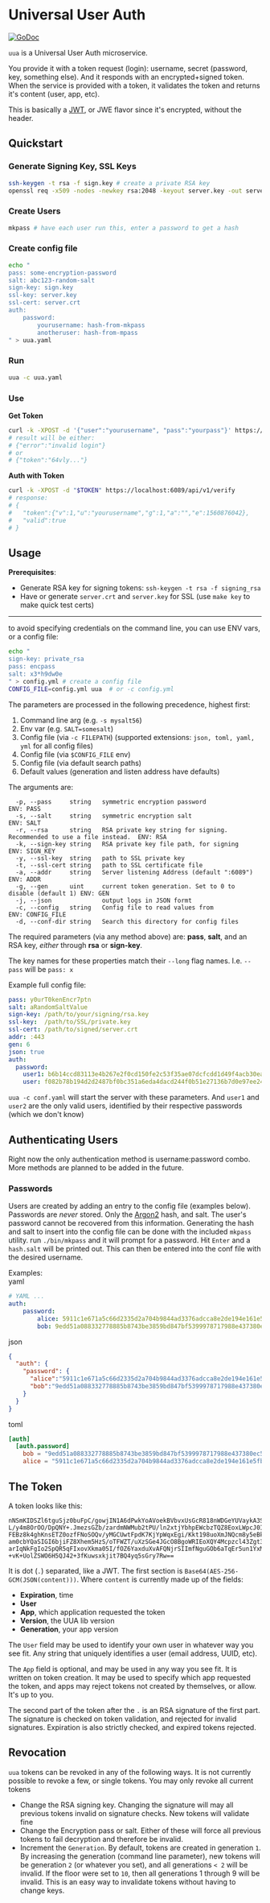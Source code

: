 Universal User Auth
=====================

[![GoDoc](https://godoc.org/github.com/pzl/uua?status.svg)](http://godoc.org/github.com/pzl/uua)

`uua` is a Universal User Auth microservice. 

You provide it with a token request (login): username, secret (password, key, something else). And it responds with an encrypted+signed token. When the service is provided with a token, it validates the token and returns it's content (user, app, etc).

This is basically a [JWT](https://jwt.io/), or JWE flavor since it's encrypted, without the header. 



Quickstart
-----------

### Generate Signing Key, SSL Keys

```sh
ssh-keygen -t rsa -f sign.key # create a private RSA key
openssl req -x509 -nodes -newkey rsa:2048 -keyout server.key -out server.crt -days 3650 # generate self-signed SSL certs
```

### Create Users

```sh
mkpass # have each user run this, enter a password to get a hash
```

### Create config file

```sh
echo "
pass: some-encryption-password
salt: abc123-random-salt
sign-key: sign.key
ssl-key: server.key
ssl-cert: server.crt
auth:
    password:
        yourusername: hash-from-mkpass
        anotheruser: hash-from-mpass
" > uua.yaml
```

### Run

```sh
uua -c uua.yaml
```


### Use

**Get Token**

```sh
curl -k -XPOST -d '{"user":"yourusername", "pass":"yourpass"}' https://localhost:6089/api/v1/login
# result will be either:
# {"error":"invalid login"}
# or 
# {"token":"64vly..."}
```


**Auth with Token**

```sh
curl -k -XPOST -d "$TOKEN" https://localhost:6089/api/v1/verify
# response: 
# {
#   "token":{"v":1,"u":"yourusername","g":1,"a":"","e":1560876042},
#   "valid":true
# }
```

Usage
------

**Prerequisites**:

- Generate RSA key for signing tokens: `ssh-keygen -t rsa -f signing_rsa`
- Have or generate `server.crt` and `server.key` for SSL (use `make key` to make quick test certs)

---

to avoid specifying credentials on the command line, you can use ENV vars, or a config file:

```sh
echo "
sign-key: private_rsa
pass: encpass
salt: x3*h9dw0e
" > config.yml # create a config file
CONFIG_FILE=config.yml uua  # or -c config.yml
```

The parameters are processed in the following precedence, highest first:

1) Command line arg (e.g. `-s mysalt56`)
1) Env var (e.g. `SALT=somesalt`)
1) Config file (via `-c FILEPATH`)  (supported extensions: `json, toml, yaml, yml` for all config files)
1) Config file (via `$CONFIG_FILE` env)
1) Config file (via default search paths)
1) Default values (generation and listen address have defaults)

The arguments are:

```
  -p, --pass     string   symmetric encryption password               ENV: PASS
  -s, --salt     string   symmetric encryption salt                   ENV: SALT
  -r, --rsa      string   RSA private key string for signing. Recommended to use a file instead.  ENV: RSA
  -k, --sign-key string   RSA private key file path, for signing      ENV: SIGN_KEY
  -y, --ssl-key  string   path to SSL private key
  -t, --ssl-cert string   path to SSL certificate file
  -a, --addr     string   Server listening Address (default ":6089")  ENV: ADDR
  -g, --gen      uint     current token generation. Set to 0 to disable (default 1) ENV: GEN
  -j, --json              output logs in JSON formt
  -c, --config   string   Config file to read values from             ENV: CONFIG_FILE
  -d, --conf-dir string   Search this directory for config files
```


The required parameters (via any method above) are: **pass**, **salt**, and an RSA key, _either_ through **rsa** or **sign-key**. 

The key names for these properties match their `--long` flag names. I.e. `--pass` will be `pass: x`

Example full config file:

```yaml
pass: y0urT0kenEncr7ptn
salt: aRandomSaltValue
sign-key: /path/to/your/signing/rsa.key
ssl-key:  /path/to/SSL/private.key
ssl-cert: /path/to/signed/server.crt
addr: :443
gen: 6
json: true
auth:
  password:
    user1: b6b14ccd83113e4b267e2f0cd150fe2c53f35ae07dcfcdd1d49f4acb30ea681d.a877f3f295643388d873fe378338b9f4
    user: f082b78b194d2d2487bf0bc351a6eda4dacd244f0b51e27136b7d0e97ee24f44.59d52b113725090d812c2dcbaf6e4cb4

```

`uua -c conf.yaml` will start the server with these parameters. And `user1` and `user2` are the only valid users, identified by their respective passwords (which we don't know)

Authenticating Users
---------------------

Right now the only authentication method is username:password combo. More methods are planned to be added in the future.

### Passwords

Users are created by adding an entry to the config file (examples below). Passwords are _never_ stored. Only the [Argon2](https://en.wikipedia.org/wiki/Argon2) hash, and salt. The user's password cannot be recovered from this information. Generating the hash and salt to insert into the config file can be done with the included `mkpass` utility. run `./bin/mkpass` and it will prompt for a password. Hit `Enter` and a `hash.salt` will be printed out. This can then be entered into the conf file with the desired username.

Examples:  
yaml
```yaml
# YAML ...
auth:
    password:
        alice: 5911c1e671a5c66d2335d2a704b9844ad3376adcca8e2de194e161e5fbf283ee.adae8cdd7ea456dad56483ce3303ce14
        bob: 9edd51a088332778885b8743be3859bd847bf5399978717988e437380ec5e315.a6e95c4049c218cae9e047428d526872
```
json
```json
{
  "auth": {
    "password": {
      "alice":"5911c1e671a5c66d2335d2a704b9844ad3376adcca8e2de194e161e5fbf283ee.adae8cdd7ea456dad56483ce3303ce14",
      "bob":"9edd51a088332778885b8743be3859bd847bf5399978717988e437380ec5e315.a6e95c4049c218cae9e047428d526872"
    }
  }
}

```
toml
```toml
[auth]
  [auth.password]
    bob = "9edd51a088332778885b8743be3859bd847bf5399978717988e437380ec5e315.a6e95c4049c218cae9e047428d526872"
    alice = "5911c1e671a5c66d2335d2a704b9844ad3376adcca8e2de194e161e5fbf283ee.adae8cdd7ea456dad56483ce3303ce14"
```


The Token
----------

A token looks like this:

```
nNSmKIDSZl6tguSjz0buFpC/gowjIN1A6dPwkYoAVoekBVbvxUsGcR818nWDGeYUVaykA3Sr8fM+Pwa
L/y4m8OrOO/DpQNY+.JmezsGZb/zardmNWMub2tPU/ln2xtjYbhpEWcbzTQZ8EoxLWpcJ0IQGO5hEB1
FEBz8k4ghKnsETZ0ozfFNoSOQv/yMGCUwtFpdK7KjYpWqxEgi/Kkt198uoXmJNQcm8y5eBkI4/FbbTB
am0cbYQaSIGI6bjiFZ8Xhem5HzS/oTFWZT/uXzSGe4JGcO8BgoWRIEoXQY4Mcpzcl43Zgt3o+KH/U/Q
arIqNkFgIo2SpQR5qFIxovXkma05I/fOZ6YaxduXvAFQNjrSIImfNguGOb6aTqEr5un1YxMSSc9ojK/
+vK+UolZSWO6H5QJ42+3fKuwsxkjit7BQ4yq5sGry7Rw==
```

It is dot (`.`) separated, like a JWT. The first section is `Base64(AES-256-GCM(JSON(content)))`. Where `content` is currently made up of the fields: 

- **Expiration**, time
- **User**
- **App**, which application requested the token
- **Version**, the UUA lib version
- **Generation**, your app version

The `User` field may be used to identify your own user in whatever way you see fit. Any string that uniquely identifies a user (email address, UUID, etc).

The `App` field is optional, and may be used in any way you see fit. It is written on token creation. It may be used to specify which app requested the token, and apps may reject tokens not created by themselves, or allow. It's up to you.

The second part of the token after the `.` is an RSA signature of the first part. The signature is checked on token validation, and rejected for invalid signatures. Expiration is also strictly checked, and expired tokens rejected.

Revocation
----------

`uua` tokens can be revoked in any of the following ways. It is not currently possible to revoke a few, or single tokens. You may only revoke all current tokens

- Change the RSA signing key. Changing the signature will may all previous tokens invalid on signature checks. New tokens will validate fine
- Change the Encryption pass or salt. Either of these will force all previous tokens to fail decryption and therefore be invalid.
- Increment the `Generation`. By default, tokens are created in generation `1`. By increasing the generation (command line parameter), new tokens will be generation `2` (or whatever you set), and all generations `< 2` will be invalid. If the floor were set to `10`, then all generations 1 through 9 will be invalid. This is an easy way to invalidate tokens without having to change keys.
